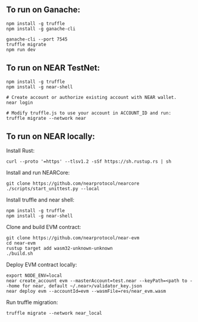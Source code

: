 ## To run on Ganache:

```
npm install -g truffle
npm install -g ganache-cli

ganache-cli --port 7545
truffle migrate 
npm run dev
```

## To run on NEAR TestNet:

```
npm install -g truffle
npm install -g near-shell

# Create account or authorize existing account with NEAR wallet.
near login

# Modify truffle.js to use your account in ACCOUNT_ID and run:
truffle migrate --network near
```

## To run on NEAR locally:

Install Rust:
```
curl --proto '=https' --tlsv1.2 -sSf https://sh.rustup.rs | sh
```

Install and run NEARCore:
```
git clone https://github.com/nearprotocol/nearcore
./scripts/start_unittest.py --local
```

Install truffle and near shell:
```
npm install -g truffle
npm install -g near-shell
```

Clone and build EVM contract:
```
git clone https://github.com/nearprotocol/near-evm
cd near-evm
rustup target add wasm32-unknown-unknown
./build.sh
```

Deploy EVM contract locally:
```
export NODE_ENV=local
near create_account evm --masterAccount=test.near --keyPath=<path to --home for near, default ~/.near>/validator_key.json
near deploy evm --accountId=evm --wasmFile=res/near_evm.wasm
```

Run truffle migration:
```
truffle migrate --network near_local
```

